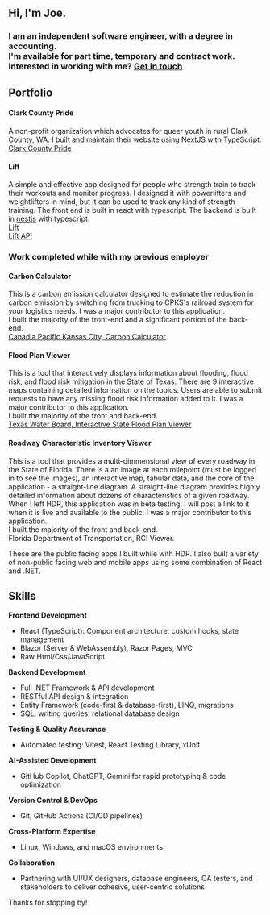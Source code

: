 ## Hi, I'm Joe.
### I am an independent software engineer, with a degree in accounting.<br/>I'm available for part time, temporary and contract work. Interested in working with me? [Get in touch](https://linkedin.com/in/josephplaugher)<br/>
## Portfolio
#### Clark County Pride
A non-profit organization which advocates for queer youth in rural Clark County, WA.
I built and maintain their website using NextJS with TypeScript.
[Clark County Pride](https://clarkcountypride.com)

#### Lift
A simple and effective app designed for people who strength train to track their workouts and monitor progress. I designed it with powerlifters and weightlifters in mind, but it can be used to track any kind of strength training. The front end is built in react with typescript. The backend is built in [nestjs](https://nestjs.com/) with typescript.<br/>
[Lift](https://github.com/josephplaugher/lift)<br/> 
[Lift API](https://github.com/josephplaugher/liftapi)

### Work completed while with my previous employer
#### Carbon Calculator 
This is a carbon emission calculator designed to estimate the reduction in carbon emission by switching from trucking to CPKS's railroad system for your logistics needs.
I was a major contributor to this application.<br/> 
I built the majority of the front-end and a significant portion of the back-end.<br/>
[Canadia Pacific Kansas City, Carbon Calculator](https://www.cpkcr.com/en/sustainability/cpkc-carbon-calculator)

#### Flood Plan Viewer
This is a tool that interactively displays information about flooding, flood risk, and flood risk mitigation in the State of Texas. There are 9 interactive maps containing detailed information on the topics. Users are able to submit requests to have any missing flood risk information added to it.
I was a major contributor to this application.<br/>
I built the majority of the front and back-end.<br/>
[Texas Water Board, Interactive State Flood Plan Viewer](https://texasstatefloodplan.org/overview)

#### Roadway Characteristic Inventory Viewer
This is a tool that provides a multi-dimmensional view of every roadway in the State of Florida. There is a an image at each milepoint (must be logged in to see the images), an interactive map, tabular data, and the core of the application - a straight-line diagram. A straight-line diagram provides highly detailed information about dozens of characteristics of a given roadway. When I left HDR, this application was in beta testing. I will post a link to it when it is live and available to the public.
I was a major contributor to this application.<br/>
I built the majority of the front and back-end.<br/>
Florida Department of Transportation, RCI Viewer.

These are the public facing apps I built while with HDR. I also built a variety of non-public facing web and mobile apps using some combination of React and .NET.

## Skills

**Frontend Development**
- React (TypeScript): Component architecture, custom hooks, state management
- Blazor (Server & WebAssembly), Razor Pages, MVC
- Raw Html/Css/JavaScript

**Backend Development**
- Full .NET Framework & API development
- RESTful API design & integration
- Entity Framework (code-first & database-first), LINQ, migrations
- SQL: writing queries, relational database design

**Testing & Quality Assurance**
- Automated testing: Vitest, React Testing Library, xUnit

**AI-Assisted Development**
- GitHub Copilot, ChatGPT, Gemini for rapid prototyping & code optimization

**Version Control & DevOps**
- Git, GitHub Actions (CI/CD pipelines)

**Cross-Platform Expertise**
- Linux, Windows, and macOS environments

**Collaboration**
- Partnering with UI/UX designers, database engineers, QA testers, and stakeholders to deliver cohesive, user-centric solutions

Thanks for stopping by!
